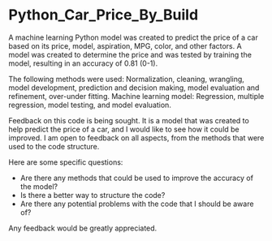 # Python_Car_Price_By_Build

A machine learning Python model was created to predict the price of a car based on its price, model, aspiration, MPG, color, and other factors. A model was created to determine the price and was tested by training the model, resulting in an accuracy of 0.81 (0-1).

The following methods were used: Normalization, cleaning, wrangling, model development, prediction and decision making, model evaluation and refinement, over-under fitting.
Machine learning model: Regression, multiple regression, model testing, and model evaluation.

Feedback on this code is being sought. It is a model that was created to help predict the price of a car, and I would like to see how it could be improved. I am open to feedback on all aspects, from the methods that were used to the code structure.

Here are some specific questions:

* Are there any methods that could be used to improve the accuracy of the model?
* Is there a better way to structure the code?
* Are there any potential problems with the code that I should be aware of?

Any feedback would be greatly appreciated.
